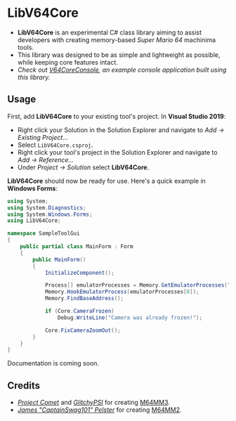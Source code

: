 # LibV64Core

- **LibV64Core** is an experimental C# class library aiming to assist developers with creating memory-based *Super Mario 64* machinima tools.
- This library was designed to be as simple and lightweight as possible, while keeping core features intact.
- *Check out [V64CoreConsole](https://github.com/Llennpie/V64CoreConsole), an example console application built using this library.*

## Usage

First, add **LibV64Core** to your existing tool's project. In **Visual Studio 2019**:
- Right click your Solution in the Solution Explorer and navigate to *Add -> Existing Project...*
- Select `LibV64Core.csproj`.
- Right click your tool's project in the Solution Explorer and navigate to *Add -> Reference...*
- Under *Project -> Solution* select **LibV64Core**.

**LibV64Core** should now be ready for use. Here's a quick example in **Windows Forms**:

```csharp
using System;
using System.Diagnostics;
using System.Windows.Forms;
using LibV64Core;

namespace SampleToolGui
{
    public partial class MainForm : Form
    {
        public MainForm()
        {
            InitializeComponent();

            Process[] emulatorProcesses = Memory.GetEmulatorProcesses("Project64");
            Memory.HookEmulatorProcess(emulatorProcesses[0]);
            Memory.FindBaseAddress();

            if (Core.CameraFrozen)
                Debug.WriteLine("Camera was already frozen!");

            Core.FixCameraZoomOut();
        }
    }
}
```

Documentation is coming soon.

## Credits

- *[Project Comet](https://github.com/projectcomet64)* and *[GlitchyPSI](https://github.com/GlitchyPSIX)* for creating [M64MM3](https://github.com/projectcomet64/M64MM).
- *[James "CaptainSwag101" Pelster](https://github.com/jpmac26)* for creating [M64MM2](https://github.com/jpmac26/M64MM2).
